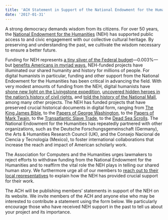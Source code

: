 ```yaml
---
title: 'ACH Statement in Support of the National Endowment for the Humanities'
date: '2017-01-31'
---
```

A strong democracy demands wisdom from its citizens. For over 50 years, the [National Endowment for the Humanities](https://www.neh.gov/) (NEH) has supported public access to and civic engagement with our collective cultural heritage. By preserving and understanding the past, we cultivate the wisdom necessary to ensure a better future.

Funding for NEH represents [a tiny sliver of the Federal budget](https://www.washingtonpost.com/news/the-fix/wp/2017/01/19/trump-reportedly-wants-to-cut-cultural-programs-that-make-up-0-02-percent-of-federal-spending/?utm_term=.5cc434eb6c96)—0.003%—but [benefits Americans in myriad ways.](https://www.neh.gov/news/fact-sheet/neh-economic-impact) NEH-funded projects have illuminated our shared humanity and history for millions of people. For digital humanists in particular, funding and other support from the National Endowment for the Humanities has been critical in advancing the field. With very modest amounts of funding from the NEH, digital humanists have [shone new light on the Livingstone expedition](http://livingstone.library.ucla.edu/1871diary/livingstone1.htm), [uncovered hidden heroes in the nation’s history of civil rights](http://coloredconventions.org/), and [told the history of the National Mall](http://mallhistory.org/), among many other projects. The NEH has funded projects that have preserved crucial historical documents in digital form, ranging from [The King James Bible](https://50.neh.gov/projects/the-king-james-bible), to the [Papers of George Washington](https://50.neh.gov/projects/papers-george-washington), to the [Papers of Mark Twain](https://50.neh.gov/projects/documenting-mark-twain), to the [Transatlantic Slave Trade](https://50.neh.gov/projects/the-transatlantic-slave-trade-database), to the [Dead Sea Scrolls](https://50.neh.gov/projects/dead-sea-scrolls). The National Endowment for the Humanities has repeatedly partnered with other organizations, such as the Deutsche Forschungsgemeinschaft (Germany), the Arts &amp; Humanities Research Council (UK), and the Consejo Nacional de Ciencia y Tecnologίa (Mexico), to foster international collaborations that increase the reach and impact of American scholarly work.

The Association for Computers and the Humanities urges lawmakers to reject efforts to withdraw funding from the National Endowment for the Humanities and to reaffirm the vital role the NEH plays in telling our shared human story. We furthermore urge all of our members to [reach out to their local representatives](http://p2a.co/qgIhfKy) to explain how the NEH has provided crucial support for their work.

The ACH will be publishing members’ statements in support of the NEH on its website. We invite members of the ACH and anyone else who may be interested to contribute a statement using the form below. We particularly encourage those who have received NEH support in the past to tell us about your project and its importance.